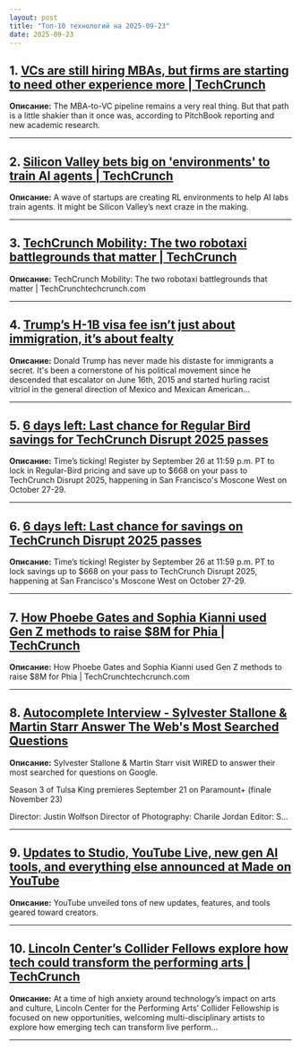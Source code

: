 ```yaml
---
layout: post
title: "Топ-10 технологий на 2025-09-23"
date: 2025-09-23
---
```


## 1. [VCs are still hiring MBAs, but firms are starting to need other experience more | TechCrunch](https://techcrunch.com/2025/09/21/vcs-are-still-hiring-mbas-but-firms-are-starting-to-need-other-experience-more/)

**Описание:** The MBA-to-VC pipeline remains a very real thing. But that path is a little shakier than it once was, according to PitchBook reporting and new academic research.

---

## 2. [Silicon Valley bets big on 'environments' to train AI agents | TechCrunch](https://techcrunch.com/2025/09/21/silicon-valley-bets-big-on-environments-to-train-ai-agents/)

**Описание:** A wave of startups are creating RL environments to help AI labs train agents. It might be Silicon Valley’s next craze in the making.

---

## 3. [TechCrunch Mobility: The two robotaxi battlegrounds that matter | TechCrunch](https://techcrunch.com/2025/09/21/techcrunch-mobility-the-two-robotaxi-battlegrounds-that-matter/)

**Описание:** TechCrunch Mobility: The two robotaxi battlegrounds that matter | TechCrunchtechcrunch.com

---

## 4. [Trump’s H-1B visa fee isn’t just about immigration, it’s about fealty](https://www.theverge.com/report/782289/trumps-h-1b-visa-fee-isnt-about-immigration-its-about-fealty)

**Описание:** Donald Trump has never made his distaste for immigrants a secret. It's been a cornerstone of his political movement since he descended that escalator on June 16th, 2015 and started hurling racist vitriol in the general direction of Mexico and Mexican American…

---

## 5. [6 days left: Last chance for Regular Bird savings for TechCrunch Disrupt 2025 passes](https://techcrunch.com/2025/09/21/6-days-left-last-chance-for-regular-bird-pricing/)

**Описание:** Time’s ticking! Register by September 26 at 11:59 p.m. PT to lock in Regular-Bird pricing and save up to $668 on your pass to TechCrunch Disrupt 2025, happening in San Francisco's Moscone West on October 27-29.

---

## 6. [6 days left: Last chance for savings on TechCrunch Disrupt 2025 passes](https://techcrunch.com/2025/09/21/6-days-left-last-chance-for-savings-on-techcrunch-disrupt-2025-passes/)

**Описание:** Time’s ticking! Register by September 26 at 11:59 p.m. PT to lock savings up to $668 on your pass to TechCrunch Disrupt 2025, happening at San Francisco's Moscone West on October 27-29.

---

## 7. [How Phoebe Gates and Sophia Kianni used Gen Z methods to raise $8M for Phia | TechCrunch](https://techcrunch.com/2025/09/20/how-phoebe-gates-and-sophia-kianni-used-gen-z-methods-to-raise-8m-for-phia/)

**Описание:** How Phoebe Gates and Sophia Kianni used Gen Z methods to raise $8M for Phia | TechCrunchtechcrunch.com

---

## 8. [Autocomplete Interview - Sylvester Stallone & Martin Starr Answer The Web's Most Searched Questions](https://www.wired.com/video/watch/google-autocomplete-inverviews-sylvester-stallone-and-martin-starr-answer-the-webs-most-searched-questions/)

**Описание:** Sylvester Stallone & Martin Starr visit WIRED to answer their most searched for questions on Google.

Season 3 of Tulsa King premieres September 21 on Paramount+ (finale November 23)

Director: Justin Wolfson
Director of Photography: Charile Jordan 
Editor: S…

---

## 9. [Updates to Studio, YouTube Live, new gen AI tools, and everything else announced at Made on YouTube](https://techcrunch.com/2025/09/20/updates-to-studio-youtube-live-new-gen-ai-tools-and-everything-else-announced-at-made-on-youtube/)

**Описание:** YouTube unveiled tons of new updates, features, and tools geared toward creators.

---

## 10. [Lincoln Center’s Collider Fellows explore how tech could transform the performing arts | TechCrunch](https://techcrunch.com/2025/09/20/lincoln-centers-collider-fellows-explore-how-tech-could-transform-the-performing-arts/)

**Описание:** At a time of high anxiety around technology’s impact on arts and culture, Lincoln Center for the Performing Arts’ Collider Fellowship is focused on new opportunities, welcoming multi-disciplinary artists to explore how emerging tech can transform live perform…

---

